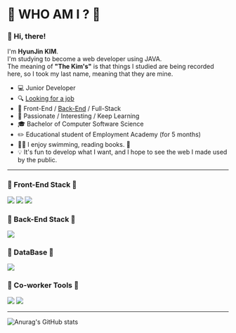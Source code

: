 # :star2: WHO AM I ? :star2:

 ### :wave: Hi, there!

I'm **HyunJin KIM**.  
I'm studying to become a web developer using JAVA.  
The meaning of **"The Kim's"** is that things I studied are being recorded here, so I took my last name, meaning that they are mine.

- :computer: Junior Developer
- :mag: <u>Looking for a job</u>
- :briefcase: Front-End / <u>Back-End</u> / Full-Stack
- :muscle: Passionate / Interesting / Keep Learning
- :mortar_board: Bachelor of Computer Software Science
- :pencil2: Educational student of Employment Academy (for 5 months)
-  :swimming_woman: I enjoy swimming, reading books. :book:
- :bulb: It's fun to develop what I want, and I hope to see the web I made used by the public.

---

### :robot: Front-End Stack :robot:

<img src="https://img.shields.io/badge/HTML5-E34F26?style=for-the-badge&logo=HTML5&logoColor=white"> <img src="https://img.shields.io/badge/CSS3-1572B6?style=for-the-badge&logo=CSS3&logoColor=white">  <img src="https://img.shields.io/badge/VSCode-007ACC?style=for-the-badge&logo=Visual Studio Code&logoColor=white">



### :robot: Back-End Stack :robot:

<img src="https://img.shields.io/badge/JAVA-2C2255?style=for-the-badge&logo=Eclipse&logoColor=white">



### :robot: DataBase :robot:

<img src="https://img.shields.io/badge/MySQL-4479A1?style=for-the-badge&logo=MySQL&logoColor=white">



### :robot: Co-worker Tools :robot:

<img src="https://img.shields.io/badge/GitHub-181717?style=for-the-badge&logo=GitHub&logoColor=white"> <img src="https://img.shields.io/badge/Notion-000000?style=for-the-badge&logo=Notion&logoColor=white"> 

---

![Anurag's GitHub stats](https://github-readme-stats.vercel.app/api?username=jeje12247&show_icons=true&theme=great-gatsby)